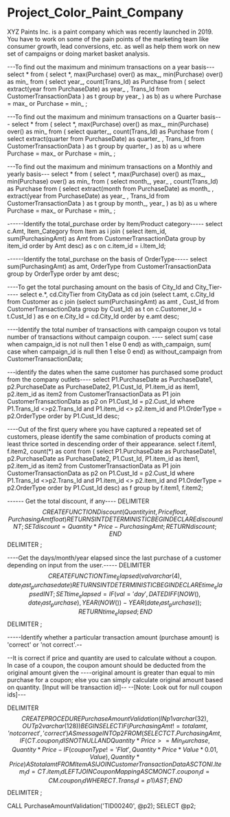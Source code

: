 # Project_Color_Paint_Company
XYZ Paints Inc. is a paint company which was recently launched in 2019. You have to work on some of the pain points of the marketing team like consumer growth, lead conversions, etc. as well as help them work on new set of campaigns or doing market basket analysis.

---To find out the maximum and minimum transactions on a year basis---
select * from (
	select *, max(Purchase) over() as max_, min(Purchase) over() as min_ from (
			select year_, count(Trans_Id) as Purchase from (
							select extract(year from PurchaseDate) as year_ , 
       							Trans_Id from CustomerTransactionData 
 												) as t
 													group by year_ ) as b) as u 
 						where Purchase = max_ or Purchase = min_ ;


---To find out the maximum and minimum transactions on a Quarter basis---
select * from (
	select *, max(Purchase) over() as max_, min(Purchase) over() as min_ from (
			select quarter_, count(Trans_Id) as Purchase from (
					select extract(quarter from PurchaseDate) as quarter_ , 
     					Trans_Id from CustomerTransactionData 
 										) as t
									 group by quarter_ ) as b) as u 
					 where Purchase = max_ or Purchase = min_ ;


---To find out the maximum and minimum transactions on a Monthly and yearly basis---
select * from (
		select *, max(Purchase) over() as max_, min(Purchase) over() as min_ from (
			select month_, year_ , count(Trans_Id) as Purchase from (
						select extract(month from PurchaseDate) as month_ ,
   						extract(year from PurchaseDate) as year_ , 
	 					Trans_Id from CustomerTransactionData 
											 ) as t
												 group by month_, year_ ) as b) as u 
						 where Purchase = max_ or Purchase = min_ ;


------Identify the total_purchase order by Item/Product category-----
select c.Amt, Item_Category from Item as i 
        join 
        (
        select item_id, sum(PurchasingAmt) as Amt
          from CustomerTransactionData
          group by item_id
          order by Amt desc) as c
          on c.item_id = i.Item_Id;


------Identify the total_purchase on the basis of OrderType-----
select sum(PurchasingAmt) as amt, OrderType 
from CustomerTransactionData
group by OrderType
order by amt desc;


----To get the total purchasing amount on the basis of City_Id and City_Tier-----
select e.*, cd.CityTier from CityData as cd 
          join 
(select t.amt, c.City_Id from Customer as c 
          join 
    (select sum(PurchasingAmt) as amt , Cust_Id from CustomerTransactionData 
            group by Cust_Id) as t 
            on c.Customer_Id = t.Cust_Id ) as e
    on e.City_Id = cd.City_Id
    order by e.amt desc;


----Identify the total number of transactions with campaign coupon vs total number of transactions without campaign coupon. ----
select 
sum(
    case 
    when campaign_id is not null then 1 
    else 0
    end) as with_campaign,
            sum(
                 case
                 when campaign_id is null then 1
                 else 0
                 end) as without_campaign
                    from CustomerTransactionData;



---identify the dates when the same customer has purchased some product from the company outlets----
select P1.PurchaseDate as PurchaseDate1, p2.PurchaseDate as PurchaseDate2, P1.Cust_Id, P1.item_id as item1, p2.item_id as item2
from
  CustomerTransactionData as P1 
        join 
  CustomerTransactionData as p2 
      on P1.Cust_Id = p2.Cust_Id 
      where P1.Trans_Id <>p2.Trans_Id and P1.item_id <> p2.item_id and P1.OrderType = p2.OrderType
      order by P1.Cust_Id desc;


----Out of the first query where you have captured a repeated set of customers, please identify the same combination of products coming at least thrice sorted in descending order of their appearance.
select f.item1, f.item2, count(*) as cont 
from (
    select P1.PurchaseDate as PurchaseDate1, p2.PurchaseDate as PurchaseDate2, P1.Cust_Id, P1.item_id as item1, p2.item_id as item2
    from
        CustomerTransactionData as P1 
            join 
        CustomerTransactionData as p2 
              on P1.Cust_Id = p2.Cust_Id 
              where P1.Trans_Id <>p2.Trans_Id and P1.item_id <> p2.item_id and P1.OrderType = p2.OrderType
              order by P1.Cust_Id desc) as f 
              group by f.item1, f.item2;

------ Get the total discount, if any----
DELIMITER $$
CREATE FUNCTION Discount
(Quantity int, Price float, PurchasingAmt float)
RETURNS INT 
DETERMINISTIC
BEGIN
    DECLARE discount INT;
    SET discount = Quantity * Price - PurchasingAmt;
    RETURN discount; 
END$$
DELIMITER ;


----Get the days/month/year elapsed since the last purchase of a customer depending on input from the user.-----
DELIMITER $$
CREATE FUNCTION Time_Elapsed
(val varchar(4), date_last_purchase date)
RETURNS INT 
DETERMINISTIC
BEGIN
    DECLARE time_elapsed INT;
    SET time_elapsed = IF(val='day', DATEDIFF(NOW(), date_last_purchase), YEAR(NOW()) - YEAR(date_last_purchase));
    RETURN time_elapsed; 
END$$
DELIMITER ;



-----Identify whether a particular transaction amount (purchase amount) is 'correct' or 'not correct'.--

--It is correct if price and quantity are used to calculate without a coupon. In case of a coupon, the coupon amount should be deducted from the original amount given the ----original amount is greater than equal to min purchase for a coupon; else you can simply calculate original amount based on quantity. [Input will be transaction id]--
--[Note: Look out for null coupon ids]---

DELIMITER $$
CREATE PROCEDURE PurchaseAmountValidation (IN p1 varchar(32), OUT p2 varchar(128))
BEGIN 
    SELECT
    IF(PurchasingAmt != totalamt, 'not correct', 'correct') AS message
    INTO p2
    FROM (
	SELECT CT.PurchasingAmt,
    IF( CT.coupon_id IS NOT NULL AND Quantity * Price >= Min_Purchase,  Quantity * Price - IF(couponType != 'Flat',  Quantity * Price * Value * 0.01, Value), Quantity * Price) AS totalamt
    FROM
    Item AS I
    JOIN
    CustomerTransactionData AS CT
    ON I.Item_Id = CT.item_id
    LEFT JOIN CouponMapping AS CM
    ON CT.coupon_id = CM.coupon_id
    WHERE CT.Trans_Id = p1) AS T;
END $$
DELIMITER ;

CALL PurchaseAmountValidation('TID00240', @p2);
SELECT @p2;






